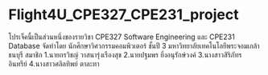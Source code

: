# Flight4U_CPE327_CPE231_project
โปรเจ็คนี้เป็นส่วนหนึ่งของรายวิชา CPE327 Software Engineering  และ CPE231 Database จัดทำโดย นักศึกษาวิศวกรรมคอมพิวเตอร์ ชั้นปี 3 มหาวิทยาลัยเทคโนโลยีพระจอมเกล้าธนบุรี
สมาชิก
1.นายกรวิชญ์ วาสนารุ่งเรืองสุข
2.นายปฐมพร ยิ่งอนุรักษ์วงค์
3.นางสาวสิริภัทร อินทรีย์
4.นางสาวศลิลทิพย์ ตาละทา
